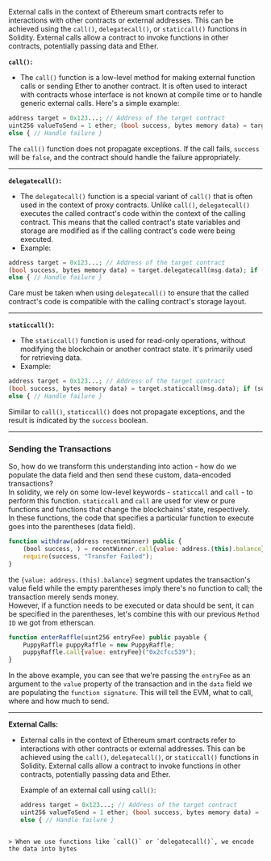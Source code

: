 External calls in the context of Ethereum smart contracts refer to interactions with other contracts or external addresses. This can be achieved using the `call()`, `delegatecall()`, or `staticcall()` functions in Solidity. External calls allow a contract to invoke functions in other contracts, potentially passing data and Ether.

**`call()`:**
- The `call()` function is a low-level method for making external function calls or sending Ether to another contract. It is often used to interact with contracts whose interface is not known at compile time or to handle generic external calls. Here's a simple example:

```php
address target = 0x123...; // Address of the target contract 
uint256 valueToSend = 1 ether; (bool success, bytes memory data) = target.call{value: valueToSend}(""); if (success) { // Process success } 
else { // Handle failure }
```
The `call()` function does not propagate exceptions. If the call fails, `success` will be `false`, and the contract should handle the failure appropriately.
****
**`delegatecall()`:**
- The `delegatecall()` function is a special variant of `call()` that is often used in the context of proxy contracts. Unlike `call()`, `delegatecall()` executes the called contract's code within the context of the calling contract. This means that the called contract's state variables and storage are modified as if the calling contract's code were being executed. 
- Example:
```php
address target = 0x123...; // Address of the target contract 
(bool success, bytes memory data) = target.delegatecall(msg.data); if (success) { // Process success } 
else { // Handle failure }
```
Care must be taken when using `delegatecall()` to ensure that the called contract's code is compatible with the calling contract's storage layout.
****
**`staticcall()`:**
- The `staticcall()` function is used for read-only operations, without modifying the blockchain or another contract state. It's primarily used for retrieving data. 
- Example:
```php
address target = 0x123...; // Address of the target contract 
(bool success, bytes memory data) = target.staticcall(msg.data); if (success) { // Process data (read-only) } 
else { // Handle failure }
```
Similar to `call()`, `staticcall()` does not propagate exceptions, and the result is indicated by the `success` boolean.
****
### Sending the Transactions

So, how do we transform this understanding into action - how do we populate the data field and then send these custom, data-encoded transactions?  
In solidity, we rely on some low-level keywords - `staticcall` and `call` - to perform this function. `staticcall` and `call` are used for view or pure functions and functions that change the blockchains' state, respectively.  
In these functions, the code that specifies a particular function to execute goes into the parentheses (data field).

```js
function withdraw(address recentWinner) public {
    (bool success, ) = recentWinner.call{value: address.(this).balance}("");
    require(success, "Transfer Failed");
}
```

  
the `{value: address.(this).balance}` segment updates the transaction's value field while the empty parentheses imply there's no function to call; the transaction merely sends money.  
However, if a function needs to be executed or data should be sent, it can be specified in the parentheses, let's combine this with our previous `Method ID` we got from etherscan.  

```js
function enterRaffle(uint256 entryFee) public payable {
    PuppyRaffle puppyRaffle = new PuppyRaffle;
    puppyRaffle.call{value: entryFee}("0x2cfcc539");
}
```

  
In the above example, you can see that we're passing the `entryFee` as an argument to the `value` property of the transaction and in the `data` field we are populating the `function signature`. This will tell the EVM, what to call, where and how much to send.
****
**External Calls:**
- External calls in the context of Ethereum smart contracts refer to interactions with other contracts or external addresses. This can be achieved using the `call()`, `delegatecall()`, or `staticcall()` functions in Solidity. External calls allow a contract to invoke functions in other contracts, potentially passing data and Ether.
    
    Example of an external call using `call()`:
    ```php
    address target = 0x123...; // Address of the target contract 
    uint256 valueToSend = 1 ether; (bool success, bytes memory data) = target.call{value: valueToSend}(""); if (success) { // Process success } 
    else { // Handle failure }
```

> When we use functions like `call()` or `delegatecall()`, we encode the data into bytes